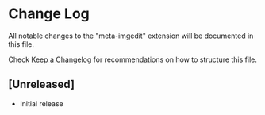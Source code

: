 # Change Log

All notable changes to the "meta-imgedit" extension will be documented in this file.

Check [Keep a Changelog](http://keepachangelog.com/) for recommendations on how to structure this file.

## [Unreleased]

- Initial release